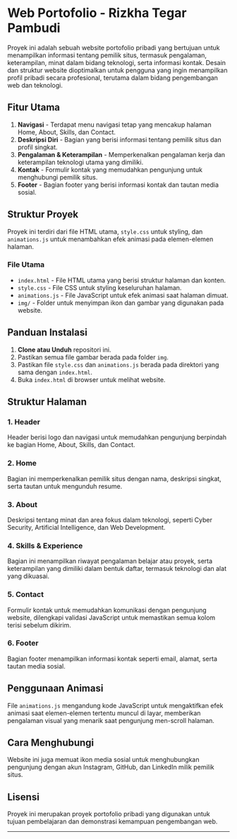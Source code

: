 # Web Portofolio - Rizkha Tegar Pambudi

Proyek ini adalah sebuah website portofolio pribadi yang bertujuan untuk menampilkan informasi tentang pemilik situs, termasuk pengalaman, keterampilan, minat dalam bidang teknologi, serta informasi kontak. Desain dan struktur website dioptimalkan untuk pengguna yang ingin menampilkan profil pribadi secara profesional, terutama dalam bidang pengembangan web dan teknologi.

## Fitur Utama

1. **Navigasi** - Terdapat menu navigasi tetap yang mencakup halaman Home, About, Skills, dan Contact.
2. **Deskripsi Diri** - Bagian yang berisi informasi tentang pemilik situs dan profil singkat.
3. **Pengalaman & Keterampilan** - Memperkenalkan pengalaman kerja dan keterampilan teknologi utama yang dimiliki.
4. **Kontak** - Formulir kontak yang memudahkan pengunjung untuk menghubungi pemilik situs.
5. **Footer** - Bagian footer yang berisi informasi kontak dan tautan media sosial.

## Struktur Proyek

Proyek ini terdiri dari file HTML utama, `style.css` untuk styling, dan `animations.js` untuk menambahkan efek animasi pada elemen-elemen halaman.

### File Utama

- `index.html` - File HTML utama yang berisi struktur halaman dan konten.
- `style.css` - File CSS untuk styling keseluruhan halaman.
- `animations.js` - File JavaScript untuk efek animasi saat halaman dimuat.
- `img/` - Folder untuk menyimpan ikon dan gambar yang digunakan pada website.

## Panduan Instalasi

1. **Clone atau Unduh** repositori ini.
2. Pastikan semua file gambar berada pada folder `img`.
3. Pastikan file `style.css` dan `animations.js` berada pada direktori yang sama dengan `index.html`.
4. Buka `index.html` di browser untuk melihat website.

## Struktur Halaman

### 1. Header

Header berisi logo dan navigasi untuk memudahkan pengunjung berpindah ke bagian Home, About, Skills, dan Contact.

### 2. Home

Bagian ini memperkenalkan pemilik situs dengan nama, deskripsi singkat, serta tautan untuk mengunduh resume.

### 3. About

Deskripsi tentang minat dan area fokus dalam teknologi, seperti Cyber Security, Artificial Intelligence, dan Web Development.

### 4. Skills & Experience

Bagian ini menampilkan riwayat pengalaman belajar atau proyek, serta keterampilan yang dimiliki dalam bentuk daftar, termasuk teknologi dan alat yang dikuasai.

### 5. Contact

Formulir kontak untuk memudahkan komunikasi dengan pengunjung website, dilengkapi validasi JavaScript untuk memastikan semua kolom terisi sebelum dikirim.

### 6. Footer

Bagian footer menampilkan informasi kontak seperti email, alamat, serta tautan media sosial.

## Penggunaan Animasi

File `animations.js` mengandung kode JavaScript untuk mengaktifkan efek animasi saat elemen-elemen tertentu muncul di layar, memberikan pengalaman visual yang menarik saat pengunjung men-scroll halaman.

## Cara Menghubungi

Website ini juga memuat ikon media sosial untuk menghubungkan pengunjung dengan akun Instagram, GitHub, dan LinkedIn milik pemilik situs.

## Lisensi

Proyek ini merupakan proyek portofolio pribadi yang digunakan untuk tujuan pembelajaran dan demonstrasi kemampuan pengembangan web.

--- 

